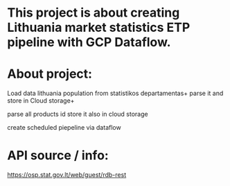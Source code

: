 # This project is about creating Lithuania market statistics ETP pipeline with GCP Dataflow.

# About project:
Load data lithuania population from statistikos departamentas+
parse it and store in Cloud storage+

parse all products id
store it also in cloud storage

create scheduled piepeline via dataflow 

# API source / info:
https://osp.stat.gov.lt/web/guest/rdb-rest